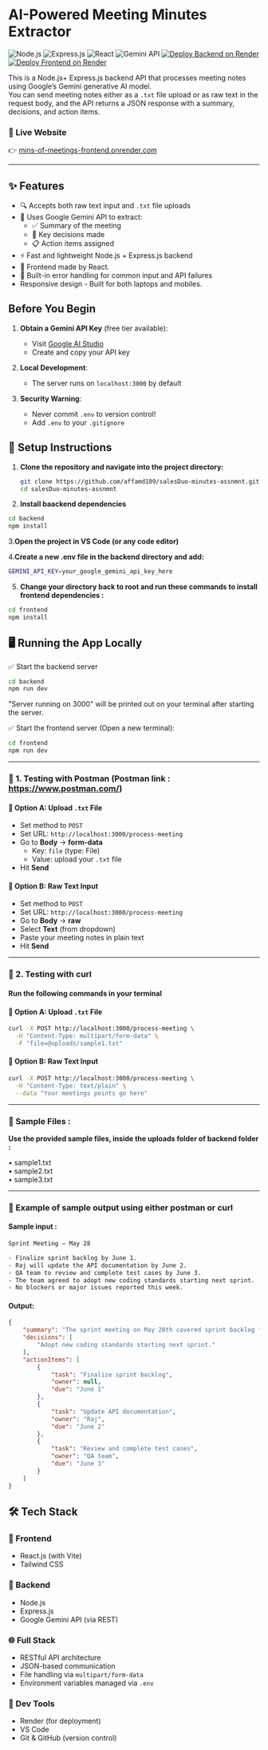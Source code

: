 # AI-Powered Meeting Minutes Extractor

![Node.js](https://img.shields.io/badge/Node.js-18.x-green?logo=node.js)
![Express.js](https://img.shields.io/badge/Express.js-Backend-lightgrey?logo=express)
![React](https://img.shields.io/badge/Frontend-React-61dafb?logo=react)
![Gemini API](https://img.shields.io/badge/Google%20Gemini-API-blueviolet?logo=google)
[![Deploy Backend on Render](https://img.shields.io/badge/Backend-Render-blue?logo=render)](https://render.com)
[![Deploy Frontend on Render](https://img.shields.io/badge/Frontend-Render-blue?logo=render)](https://render.com)


This is a Node.js+ Express.js backend API that processes meeting notes using Google’s Gemini generative AI model.  
You can send meeting notes either as a `.txt` file upload or as raw text in the request body, and the API returns a JSON response with a summary, decisions, and action items.

### 🔗 Live Website  
👉 [mins-of-meetings-frontend.onrender.com](https://mins-of-meetings-frontend.onrender.com)

---

## ✨ Features

- 🔍 Accepts both raw text input and `.txt` file uploads
- 🧠 Uses Google Gemini API to extract:
  - ✅ Summary of the meeting
  - 📌 Key decisions made
  - 📋 Action items assigned
- ⚡ Fast and lightweight Node.js + Express.js backend
- 🔄 Frontend made by  React.
- 🧪 Built-in error handling for common input and API failures
- Responsive design - Built for both laptops and mobiles.


## Before You Begin

1. **Obtain a Gemini API Key** (free tier available):
   - Visit [Google AI Studio](https://aistudio.google.com/)
   - Create and copy your API key

2. **Local Development**:
   - The server runs on `localhost:3000` by default

3. **Security Warning**:
   - Never commit `.env` to version control!
   - Add `.env` to your `.gitignore`
  

## 🚀 Setup Instructions

1. **Clone the repository and navigate into the project directory:**  
   ```bash
   git clone https://github.com/affamd109/salesDuo-minutes-assnmnt.git
   cd salesDuo-minutes-assnmnt
   ```
2. **Install baackend dependencies** 

```bash
cd backend
npm install

```
3.**Open the project in VS Code (or any code editor)**

4.**Create a new .env file in the backend directory and add:**
   ```bash
   GEMINI_API_KEY=your_google_gemini_api_key_here
   ```
5. **Change your directory back to root and run these commands to install frontend dependencies :** 

```bash
cd frontend
npm install

```

##  🖥️ Running the App Locally
✅ Start the backend server

```bash
cd backend
npm run dev
```
"Server running on 3000" will be printed out on your terminal after starting the server.

✅ Start the frontend server (Open a new terminal):

```bash
cd frontend
npm run dev

```



---

### 📌 1. Testing with Postman (Postman link : https://www.postman.com/)

#### 🔹 Option A: Upload `.txt` File

- Set method to `POST`
- Set URL: `http://localhost:3000/process-meeting`
- Go to **Body** → **form-data**
  - Key: `file` (type: File)
  - Value: upload your `.txt` file
- Hit **Send**



#### 🔹 Option B: Raw Text Input

- Set method to `POST`
- Set URL: `http://localhost:3000/process-meeting`
- Go to **Body** → **raw**
- Select **Text** (from dropdown)
- Paste your meeting notes in plain text
- Hit **Send**

---

### 🧪 2. Testing with curl
#### Run the following commands in your terminal 

#### 🔹 Option A: Upload `.txt` File

```bash
curl -X POST http://localhost:3000/process-meeting \
  -H "Content-Type: multipart/form-data" \
  -F "file=@uploads/sample1.txt"

```
#### 🔹 Option B: Raw Text Input
```bash
curl -X POST http://localhost:3000/process-meeting \
  -H "Content-Type: text/plain" \
  --data "Your meetings points go here"
```
---

### 📌 Sample Files :
**Use the provided sample files, inside the uploads folder of backend folder :**

• sample1.txt  
• sample2.txt  
• sample3.txt

---

### 📌 Example of sample output using either postman or curl

#### Sample input : 

```bash
Sprint Meeting – May 28

- Finalize sprint backlog by June 1.  
- Raj will update the API documentation by June 2.  
- QA team to review and complete test cases by June 3.  
- The team agreed to adopt new coding standards starting next sprint.  
- No blockers or major issues reported this week.

```

#### Output:

```json
{
    "summary": "The sprint meeting on May 28th covered sprint backlog finalization, API documentation updates, QA test case completion, and the adoption of new coding standards in the next sprint.  No significant roadblocks were reported.",
    "decisions": [
        "Adopt new coding standards starting next sprint."
    ],
    "actionItems": [
        {
            "task": "Finalize sprint backlog",
            "owner": null,
            "due": "June 1"
        },
        {
            "task": "Update API documentation",
            "owner": "Raj",
            "due": "June 2"
        },
        {
            "task": "Review and complete test cases",
            "owner": "QA team",
            "due": "June 3"
        }
    ]
}
```


## 🛠️ Tech Stack

### 🧩 Frontend
- React.js (with Vite)
- Tailwind CSS

### 🔧 Backend
- Node.js
- Express.js
- Google Gemini API (via REST)

### 🌐 Full Stack
- RESTful API architecture
- JSON-based communication
- File handling via `multipart/form-data`
- Environment variables managed via `.env`

### 🧪 Dev Tools
- Render (for deployment)
- VS Code 
- Git & GitHub (version control)
